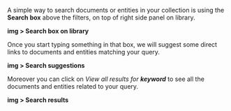 A simple way to search documents or entities in your collection is using the **Search box** above the filters, on top of right side panel on library.

__img > Search box on library__

Once you start typing something in that box, we will suggest some direct links to documents and entities matching your query.

__img > Search suggestions__

Moreover you can click on _View all results for **keyword**_ to see all the documents and entities related to your query.

__img > Search results__